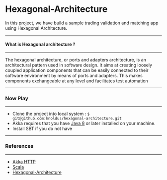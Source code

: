 # Hexagonal-Architecture
In this project, we have build a sample trading validation and matching app using Hexagonal Architecture.

-----------------------------------------------------------------------
#### What is Hexagonal architecture ?
-----------------------------------------------------------------------
The hexagonal architecture, or ports and adapters architecture, is an architectural pattern used in software design.
It aims at creating loosely coupled application components that can be easily connected to their software environment by means of ports and adapters.
This makes components exchangeable at any level and facilitates test automation

-----------------------------------------------------------------------
### Now Play
-----------------------------------------------------------------------
* Clone the project into local system : `$ git@github.com:knoldus/hexagonal-architecture.git` 
* Akka requires that you have [Java 8](http://www.oracle.com/technetwork/java/javase/downloads/index.html) or later installed on your machine.
* Install SBT if you do not have


-----------------------------------------------------------------------
### References
-----------------------------------------------------------------------
* [Akka HTTP](http://doc.akka.io/docs/akka/2.4.7/scala/http/index.html)
* [Scala](http://scala-lang.org/)
* [Hexagonal-Architecture](https://en.wikipedia.org/wiki/Hexagonal_architecture_(software))

